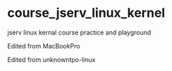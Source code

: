 # course_jserv_linux_kernel
jserv linux kernal course practice and playground

Edited from MacBookPro

Edited from unknowntpo-linux
